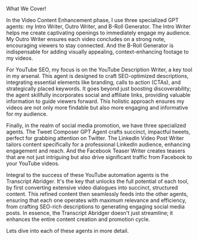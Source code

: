 What We Cover!

In the Video Content Enhancement phase, I use three specialized GPT agents: my Intro Writer, Outro Writer, and B-Roll Generator. The Intro Writer helps me create captivating openings to immediately engage my audience. My Outro Writer ensures each video concludes on a strong note, encouraging viewers to stay connected. And the B-Roll Generator is indispensable for adding visually appealing, context-enhancing footage to my videos.

For YouTube SEO, my focus is on the YouTube Description Writer, a key tool in my arsenal. This agent is designed to craft SEO-optimized descriptions, integrating essential elements like branding, calls to action (CTAs), and strategically placed keywords. It goes beyond just boosting discoverability; the agent skillfully incorporates social and affiliate links, providing valuable information to guide viewers forward. This holistic approach ensures my videos are not only more findable but also more engaging and informative for my audience.

Finally, in the realm of social media promotion, we have three specialized agents. The Tweet Composer GPT Agent crafts succinct, impactful tweets, perfect for grabbing attention on Twitter. The LinkedIn Video Post Writer tailors content specifically for a professional LinkedIn audience, enhancing engagement and reach. And the Facebook Teaser Writer creates teasers that are not just intriguing but also drive significant traffic from Facebook to your YouTube videos.

Integral to the success of these YouTube automation agents is the Transcript Abridger. It's the key that unlocks the full potential of each tool, by first converting extensive video dialogues into succinct, structured content. This refined content then seamlessly feeds into the other agents, ensuring that each one operates with maximum relevance and efficiency, from crafting SEO-rich descriptions to generating engaging social media posts. In essence, the Transcript Abridger doesn't just streamline; it enhances the entire content creation and promotion cycle.

Lets dive into each of these agents in more detail. 